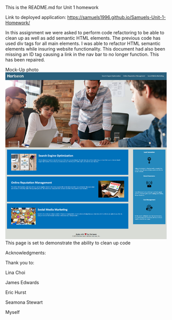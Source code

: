 This is the README.md for Unit 1 homework

Link to deployed application: https://samuels1996.github.io/Samuels-Unit-1-Homework/

In this assignment we were asked to perform code refactoring to be able to clean up as well as add semantic HTML elements. 
The previous code has used div tags for all main elements. I was able to refactor HTML semantic elements while insuring website functionality. 
This document had also been missing an ID tag causing a link in the nav bar to no longer function. This has been repaired.

Mock-Up photo
<img src="./assets/images/welcome to horiseon.png" alt="This is the mock photo"/> 
This page is set to demonstrate the ability to clean up code

Acknowledgments:

Thank you to:

Lina Choi

James Edwards

Eric Hurst

Seamona Stewart

Myself

